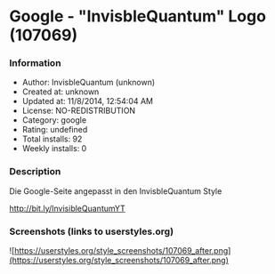 # Google - "InvisbleQuantum" Logo (107069)

### Information
- Author: InvisbleQuantum (unknown)
- Created at: unknown
- Updated at: 11/8/2014, 12:54:04 AM
- License: NO-REDISTRIBUTION
- Category: google
- Rating: undefined
- Total installs: 92
- Weekly installs: 0


### Description
Die Google-Seite angepasst in den InvisbleQuantum Style

http://bit.ly/InvisibleQuantumYT


### Screenshots (links to userstyles.org)
![https://userstyles.org/style_screenshots/107069_after.png](https://userstyles.org/style_screenshots/107069_after.png)


